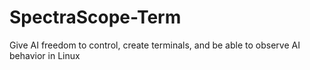 # SpectraScope-Term
Give AI freedom to control, create terminals, and be able to observe AI behavior in Linux
